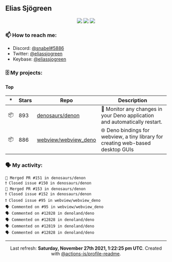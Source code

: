 ## Elias Sjögreen

<p align="center">
  <img src="https://img.shields.io/badge/🎂-dec. 2003-success" />
  <img src="https://img.shields.io/badge/🌎-Stockholm-informational" />
  <img src="https://img.shields.io/badge/👦-He/Him-informational" />
</p>

### 📫 How to reach me:

- Discord: [@snabel#5886](https://discord.com/users/267978757799673866)
- Twitter: [@eliassjogreen](https://twitter.com/eliassjogreen)
- Keybase: [@eliassjogreen](https://keybase.io/eliassjogreen)

### 🗄 My projects:

#### Top
|*|Stars|Repo|Description|
|---|---|---|---|
| 📦 | 893 | [denosaurs/denon](https://github.com/denosaurs/denon) | 👀 Monitor any changes in your Deno application and automatically restart. |
| 📦 | 886 | [webview/webview_deno](https://github.com/webview/webview_deno) | 🌐 Deno bindings for webview, a tiny library for creating web-based desktop GUIs |

### 🗣 My activity:

```
🎉 Merged PR #151 in denosaurs/denon
❗️ Closed issue #150 in denosaurs/denon
🎉 Merged PR #153 in denosaurs/denon
❗️ Closed issue #152 in denosaurs/denon
❗️ Closed issue #95 in webview/webview_deno
🗣 Commented on #95 in webview/webview_deno
🗣 Commented on #12828 in denoland/deno
🗣 Commented on #12828 in denoland/deno
🗣 Commented on #12819 in denoland/deno
🗣 Commented on #12828 in denoland/deno
```

------------
<p align="center">Last refresh: <b>Saturday, November 27th 2021, 1:22:25 pm UTC</b>. Created with <a href=https://github.com/marketplace/actions/profile-readme>@actions-js/profile-readme</a>.</p>
